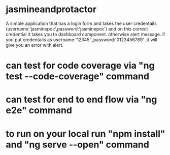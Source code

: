 # jasmineandprotactor
A simple application that has a login form and takes the user credentails (username:'jasminepoc',password:'jasminepoc') and on this correct credential it takes you to dashboard component. otherwise alert message.
if you put credentails as username:'12345' ,password:'0123456789' ,it will give you an error with alert. 


# can test for code coverage via "ng test --code-coverage" command
# can test for end to end flow via "ng e2e" command
# to run on your local run "npm install" and "ng serve --open" command

